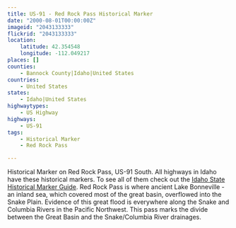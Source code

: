 ```yaml
---
title: US-91 - Red Rock Pass Historical Marker
date: "2000-08-01T00:00:00Z"
imageid: "2043133333"
flickrid: "2043133333"
location:
    latitude: 42.354548
    longitude: -112.049217
places: []
counties:
    - Bannock County|Idaho|United States
countries:
    - United States
states:
    - Idaho|United States
highwaytypes:
    - US Highway
highways:
    - US-91
tags:
    - Historical Marker
    - Red Rock Pass

---
```

Historical Marker on Red Rock Pass, US-91 South.  All highways in Idaho have these historical markers.  To see all of them check out the  <a href="http://itd.idaho.gov/hmg/">Idaho State Historical Marker Guide</a>.  Red Rock Pass is where ancient Lake Bonneville - an inland sea, which covered most of the great basin, overflowed into the Snake Plain.  Evidence of this great flood is everywhere along the Snake and Columbia Rivers in the Pacific Northwest.  This pass marks the divide between the Great Basin and the Snake/Columbia River drainages.